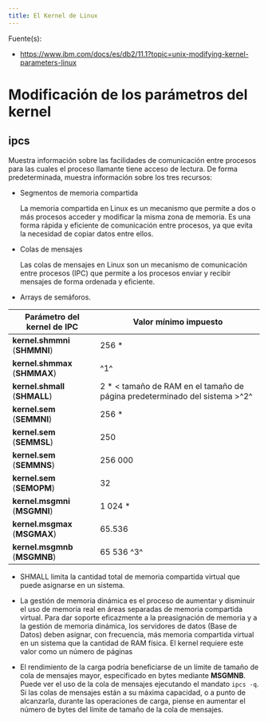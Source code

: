 ```yaml
---
title: El Kernel de Linux
---
```

Fuente(s):
* https://www.ibm.com/docs/es/db2/11.1?topic=unix-modifying-kernel-parameters-linux

Modificación de los parámetros del kernel
===========================================

ipcs
----

Muestra información sobre las facilidades de comunicación entre procesos para las cuales el proceso llamante tiene acceso de lectura. De forma predeterminada, muestra información sobre los tres recursos:

* Segmentos de memoria compartida

  La memoria compartida en Linux es un mecanismo que permite a dos o más procesos acceder y modificar la misma zona de memoria. Es una forma rápida y eficiente de comunicación entre procesos, ya que evita la necesidad de copiar datos entre ellos.
* Colas de mensajes

  Las colas de mensajes en Linux son un mecanismo de comunicación entre procesos (IPC) que permite a los procesos enviar y recibir mensajes de forma ordenada y eficiente.
* Arrays de semáforos.




| Parámetro del kernel de IPC       | Valor mínimo impuesto                                                           |
| --------------------------------- | ------------------------------------------------------------------------------- |
| **kernel.shmmni** (**SHMMNI**)    | 256 *<size of RAM in GB>                                                      |
| **kernel.shmmax** (**SHMMAX**)    | <size of RAM in bytes>^1^                                                     |
| **kernel.shmall** (**SHMALL**)    | 2 * < tamaño de RAM en el tamaño de página predeterminado del sistema >^2^ |
| **kernel.sem** (**SEMMNI**)       | 256 *<size of RAM in GB>                                                      |
| **kernel.sem** (**SEMMSL**)       | 250                                                                           |
| **kernel.sem** (**SEMMNS**)       | 256 000                                                                       |
| **kernel.sem** (**SEMOPM**)       | 32                                                                            |
| **kernel.msgmni** (**MSGMNI**)    | 1 024 *<size of RAM in GB>                                                    |
| **kernel.msgmax** (**MSGMAX**)    | 65.536                                                                        |
| **kernel.msgmnb** (**MSGMNB**)    | 65 536 ^3^                                                                    |

* SHMALL limita la cantidad total de memoria compartida virtual que puede asignarse en un sistema. 

* La gestión de memoria dinámica es el proceso de aumentar y disminuir el uso de memoria real en áreas separadas de memoria compartida virtual. Para dar soporte eficazmente a la preasignación de memoria y a la gestión de memoria dinámica, los servidores de datos (Base de Datos) deben asignar, con frecuencia, más memoria compartida virtual en un sistema que la cantidad de RAM física. El kernel requiere este valor como un número de páginas

* El rendimiento de la carga podría beneficiarse de un límite de tamaño de cola de mensajes mayor, especificado en bytes mediante **MSGMNB**. Puede ver el uso de la cola de mensajes ejecutando el mandato `ipcs -q`. Si las colas de mensajes están a su máxima capacidad, o a punto de alcanzarla, durante las operaciones de carga, piense en aumentar el número de bytes del límite de tamaño de la cola de mensajes.